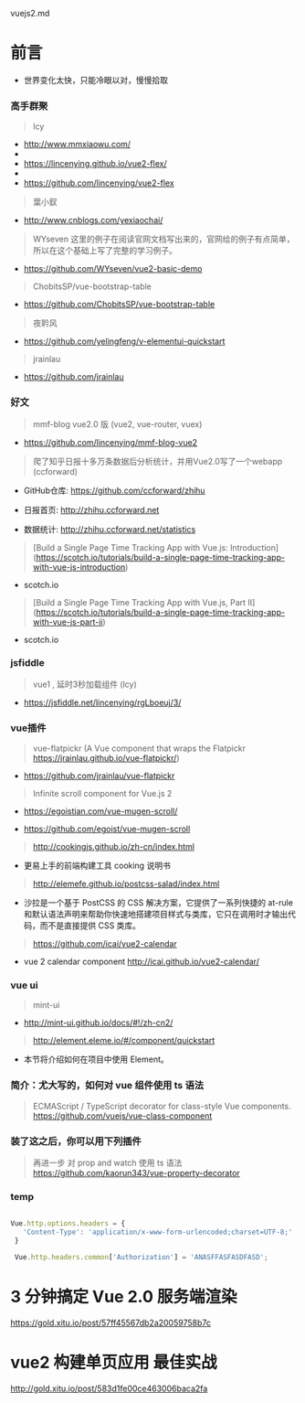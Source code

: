 vuejs2.md


# 前言 #

- 世界变化太快，只能冷眼以对，慢慢拾取 

### 高手群聚

> lcy

- http://www.mmxiaowu.com/
- 
- https://lincenying.github.io/vue2-flex/
- 
- https://github.com/lincenying/vue2-flex

> 葉小釵
- http://www.cnblogs.com/yexiaochai/

> WYseven 这里的例子在阅读官网文档写出来的，官网给的例子有点简单，所以在这个基础上写了完整的学习例子。

- https://github.com/WYseven/vue2-basic-demo

> ChobitsSP/vue-bootstrap-table

- https://github.com/ChobitsSP/vue-bootstrap-table

> 夜耹风

- https://github.com/yelingfeng/v-elementui-quickstart

> jrainlau

- https://github.com/jrainlau

### 好文

> mmf-blog vue2.0 版 (vue2, vue-router, vuex)

- https://github.com/lincenying/mmf-blog-vue2


> 爬了知乎日报十多万条数据后分析统计，并用Vue2.0写了一个webapp (ccforward)

- GitHub仓库: https://github.com/ccforward/zhihu

- 日报首页: http://zhihu.ccforward.net

- 数据统计: http://zhihu.ccforward.net/statistics

> [Build a Single Page Time Tracking App with Vue.js: Introduction] (https://scotch.io/tutorials/build-a-single-page-time-tracking-app-with-vue-js-introduction)

- scotch.io

> [Build a Single Page Time Tracking App with Vue.js, Part II] (https://scotch.io/tutorials/build-a-single-page-time-tracking-app-with-vue-js-part-ii)

- scotch.io

### jsfiddle

> vue1 , 延时3秒加载组件 (lcy)

- https://jsfiddle.net/lincenying/rgLboeuj/3/


### vue插件

> vue-flatpickr (A Vue component that wraps the Flatpickr https://jrainlau.github.io/vue-flatpickr/)

- https://github.com/jrainlau/vue-flatpickr

> Infinite scroll component for Vue.js 2 

- https://egoistian.com/vue-mugen-scroll/

- https://github.com/egoist/vue-mugen-scroll

> http://cookingjs.github.io/zh-cn/index.html

- 更易上手的前端构建工具 cooking 说明书

> http://elemefe.github.io/postcss-salad/index.html

- 沙拉是一个基于 PostCSS 的 CSS 解决方案，它提供了一系列快捷的 at-rule 和默认语法声明来帮助你快速地搭建项目样式与类库，它只在调用时才输出代码，而不是直接提供 CSS 类库。


> https://github.com/icai/vue2-calendar

- vue 2 calendar component http://icai.github.io/vue2-calendar/


### vue ui

> mint-ui

- http://mint-ui.github.io/docs/#!/zh-cn2/  

> http://element.eleme.io/#/component/quickstart

- 本节将介绍如何在项目中使用 Element。



### 简介：尤大写的，如何对 vue 组件使用 ts 语法
> ECMAScript / TypeScript decorator for class-style Vue components.
> https://github.com/vuejs/vue-class-component


### 装了这之后，你可以用下列插件
> 再进一步 对 prop and watch 使用 ts 语法
> https://github.com/kaorun343/vue-property-decorator


### temp

```js

Vue.http.options.headers = {
   'Content-Type': 'application/x-www-form-urlencoded;charset=UTF-8;'
 }

 Vue.http.headers.common['Authorization'] = 'ANASFFASFASDFASD';

 ```


# 3 分钟搞定 Vue 2.0 服务端渲染
https://gold.xitu.io/post/57ff45567db2a20059758b7c

# vue2 构建单页应用 最佳实战
http://gold.xitu.io/post/583d1fe00ce463006baca2fa





